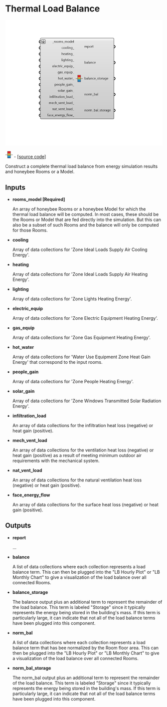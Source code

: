 # Thermal Load Balance

![](../../.gitbook/assets/Thermal_Load_Balance.png)

![](../../.gitbook/assets/Thermal_Load_Balance%20%281%29.png) - [\[source code\]](https://github.com/ladybug-tools/honeybee-grasshopper-energy/blob/master/honeybee_grasshopper_energy/src//HB%20Thermal%20Load%20Balance.py)

Construct a complete thermal load balance from energy simulation results and honeybee Rooms or a Model.

## Inputs

* **rooms\_model \[Required\]**

  An array of honeybee Rooms or a honeybee Model for which the thermal load balance will be computed. In most cases, these should be the Rooms or Model that are fed directly into the simulation. But this can also be a subset of such Rooms and the balance will only be computed for those Rooms. 

* **cooling**

  Array of data collections for 'Zone Ideal Loads Supply Air Cooling Energy'. 

* **heating**

  Array of data collections for 'Zone Ideal Loads Supply Air Heating Energy'. 

* **lighting**

  Array of data collections for 'Zone Lights Heating Energy'. 

* **electric\_equip**

  Array of data collections for 'Zone Electric Equipment Heating Energy'. 

* **gas\_equip**

  Array of data collections for 'Zone Gas Equipment Heating Energy'. 

* **hot\_water**

  Array of data collections for 'Water Use Equipment Zone Heat Gain Energy' that correspond to the input rooms. 

* **people\_gain**

  Array of data collections for 'Zone People Heating Energy'. 

* **solar\_gain**

  Array of data collections for 'Zone Windows Transmitted Solar Radiation Energy'. 

* **infiltration\_load**

  An array of data collections for the infiltration heat loss \(negative\) or heat gain \(positive\). 

* **mech\_vent\_load**

  An array of data collections for the ventilation heat loss \(negative\) or heat gain \(positive\) as a result of meeting minimum outdoor air requirements with the mechanical system. 

* **nat\_vent\_load**

  An array of data collections for the natural ventilation heat loss \(negative\) or heat gain \(positive\). 

* **face\_energy\_flow**

  An array of data collections for the surface heat loss \(negative\) or heat gain \(positive\). 

## Outputs

* **report**

  ... 

* **balance**

  A list of data collections where each collection represents a load balance term. This can then be plugged into the "LB Hourly Plot" or "LB Monthly Chart" to give a visualization of the load balance over all connected Rooms. 

* **balance\_storage**

  The balance output plus an additional term to represent the remainder of the load balance. This term is labeled "Storage" since it typically represents the energy being stored in the building's mass. If this term is particularly large, it can indicate that not all of the load balance terms have been plugged into this component. 

* **norm\_bal**

  A list of data collections where each collection represents a load balance term that has bee normalized by the Room floor area. This can then be plugged into the "LB Hourly Plot" or "LB Monthly Chart" to give a visualization of the load balance over all connected Rooms. 

* **norm\_bal\_storage**

  The norm\_bal output plus an additional term to represent the remainder of the load balance. This term is labeled "Storage" since it typically represents the energy being stored in the building's mass. If this term is particularly large, it can indicate that not all of the load balance terms have been plugged into this component. 

